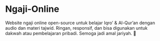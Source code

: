 # Ngaji-Online
Website ngaji online open-source untuk belajar Iqro’ &amp; Al-Qur’an dengan audio dan materi tajwid. Ringan, responsif, dan bisa digunakan untuk dakwah atau pembelajaran pribadi. Semoga jadi amal jariyah. 🌙

